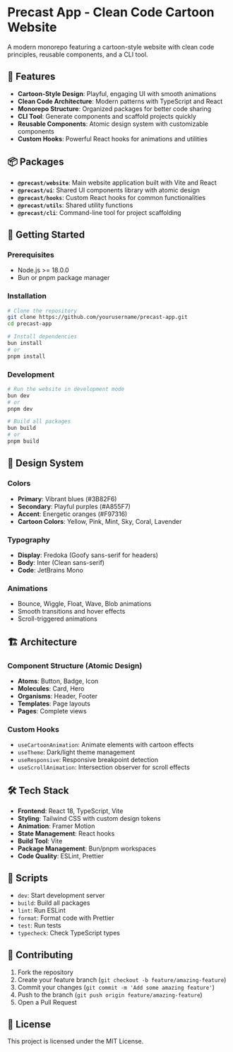 # Precast App - Clean Code Cartoon Website

A modern monorepo featuring a cartoon-style website with clean code principles, reusable components, and a CLI tool.

## 🎨 Features

- **Cartoon-Style Design**: Playful, engaging UI with smooth animations
- **Clean Code Architecture**: Modern patterns with TypeScript and React
- **Monorepo Structure**: Organized packages for better code sharing
- **CLI Tool**: Generate components and scaffold projects quickly
- **Reusable Components**: Atomic design system with customizable components
- **Custom Hooks**: Powerful React hooks for animations and utilities

## 📦 Packages

- **`@precast/website`**: Main website application built with Vite and React
- **`@precast/ui`**: Shared UI components library with atomic design
- **`@precast/hooks`**: Custom React hooks for common functionalities
- **`@precast/utils`**: Shared utility functions
- **`@precast/cli`**: Command-line tool for project scaffolding

## 🚀 Getting Started

### Prerequisites

- Node.js >= 18.0.0
- Bun or pnpm package manager

### Installation

```bash
# Clone the repository
git clone https://github.com/yourusername/precast-app.git
cd precast-app

# Install dependencies
bun install
# or
pnpm install
```

### Development

```bash
# Run the website in development mode
bun dev
# or
pnpm dev

# Build all packages
bun build
# or
pnpm build
```

## 🎨 Design System

### Colors

- **Primary**: Vibrant blues (#3B82F6)
- **Secondary**: Playful purples (#A855F7)
- **Accent**: Energetic oranges (#F97316)
- **Cartoon Colors**: Yellow, Pink, Mint, Sky, Coral, Lavender

### Typography

- **Display**: Fredoka (Goofy sans-serif for headers)
- **Body**: Inter (Clean sans-serif)
- **Code**: JetBrains Mono

### Animations

- Bounce, Wiggle, Float, Wave, Blob animations
- Smooth transitions and hover effects
- Scroll-triggered animations

## 🏗️ Architecture

### Component Structure (Atomic Design)

- **Atoms**: Button, Badge, Icon
- **Molecules**: Card, Hero
- **Organisms**: Header, Footer
- **Templates**: Page layouts
- **Pages**: Complete views

### Custom Hooks

- `useCartoonAnimation`: Animate elements with cartoon effects
- `useTheme`: Dark/light theme management
- `useResponsive`: Responsive breakpoint detection
- `useScrollAnimation`: Intersection observer for scroll effects

## 🛠️ Tech Stack

- **Frontend**: React 18, TypeScript, Vite
- **Styling**: Tailwind CSS with custom design tokens
- **Animation**: Framer Motion
- **State Management**: React hooks
- **Build Tool**: Vite
- **Package Management**: Bun/pnpm workspaces
- **Code Quality**: ESLint, Prettier

## 📝 Scripts

- `dev`: Start development server
- `build`: Build all packages
- `lint`: Run ESLint
- `format`: Format code with Prettier
- `test`: Run tests
- `typecheck`: Check TypeScript types

## 🤝 Contributing

1. Fork the repository
2. Create your feature branch (`git checkout -b feature/amazing-feature`)
3. Commit your changes (`git commit -m 'Add some amazing feature'`)
4. Push to the branch (`git push origin feature/amazing-feature`)
5. Open a Pull Request

## 📄 License

This project is licensed under the MIT License.